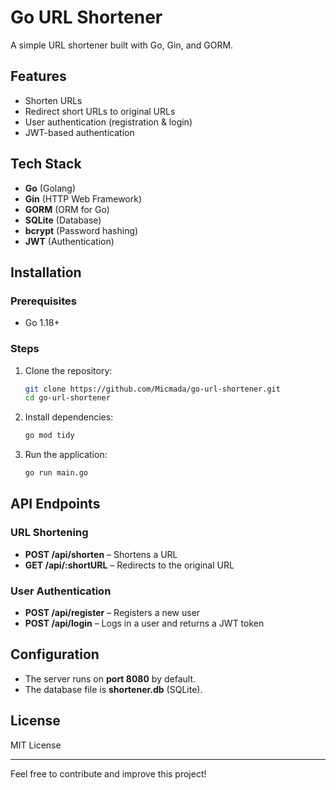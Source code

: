 # Go URL Shortener

A simple URL shortener built with Go, Gin, and GORM.

## Features
- Shorten URLs
- Redirect short URLs to original URLs
- User authentication (registration & login)
- JWT-based authentication

## Tech Stack
- **Go** (Golang)
- **Gin** (HTTP Web Framework)
- **GORM** (ORM for Go)
- **SQLite** (Database)
- **bcrypt** (Password hashing)
- **JWT** (Authentication)

## Installation

### Prerequisites
- Go 1.18+

### Steps
1. Clone the repository:
   ```sh
   git clone https://github.com/Micmada/go-url-shortener.git
   cd go-url-shortener
   ```

2. Install dependencies:
   ```sh
   go mod tidy
   ```

3. Run the application:
   ```sh
   go run main.go
   ```

## API Endpoints

### URL Shortening
- **POST /api/shorten** – Shortens a URL
- **GET /api/:shortURL** – Redirects to the original URL

### User Authentication
- **POST /api/register** – Registers a new user
- **POST /api/login** – Logs in a user and returns a JWT token

## Configuration
- The server runs on **port 8080** by default.
- The database file is **shortener.db** (SQLite).

## License
MIT License

---

Feel free to contribute and improve this project!

